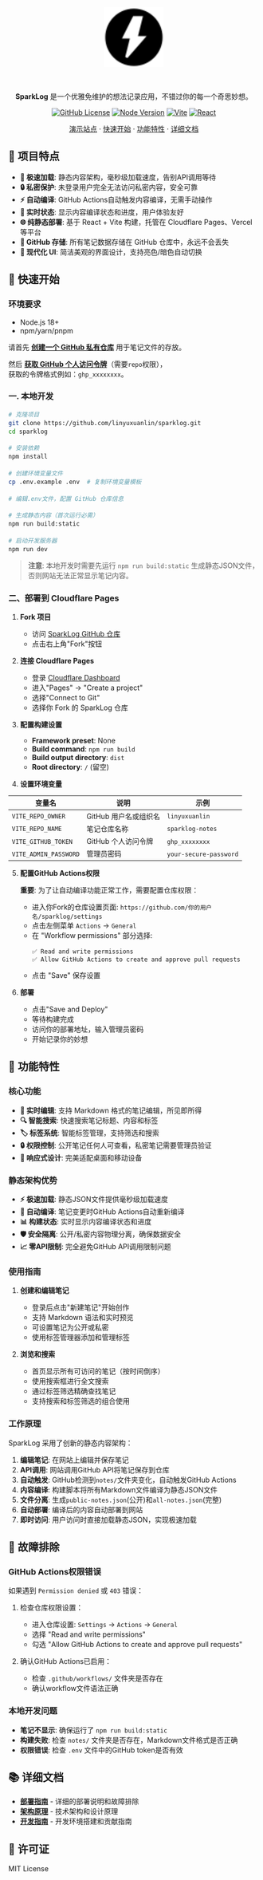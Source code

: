 <div align="center">
  <img src="public/sparklog-favicon.svg" alt="SparkLog Logo" width="120" height="120">
  
  &nbsp;

  **SparkLog** 是一个优雅免维护的想法记录应用，不错过你的每一个奇思妙想。

  [![GitHub License](https://img.shields.io/github/license/linyuxuanlin/sparklog)](LICENSE)
  [![Node Version](https://img.shields.io/badge/node-%3E%3D18.0.0-brightgreen)](https://nodejs.org)
  [![Vite](https://img.shields.io/badge/vite-5.0-646CFF)](https://vitejs.dev)
  [![React](https://img.shields.io/badge/react-18.2-61DAFB)](https://reactjs.org)
  
  [演示站点](https://sparklog.wiki-power.com/) · [快速开始](#-快速开始) · [功能特性](#-功能特性) · [详细文档](#-详细文档)
</div>

## 🌟 项目特点

- **🚀 极速加载**: 静态内容架构，毫秒级加载速度，告别API调用等待
- **🔒 私密保护**: 未登录用户完全无法访问私密内容，安全可靠
- **⚡ 自动编译**: GitHub Actions自动触发内容编译，无需手动操作
- **📱 实时状态**: 显示内容编译状态和进度，用户体验友好
- **🌐 纯静态部署**: 基于 React + Vite 构建，托管在 Cloudflare Pages、Vercel 等平台
- **💾 GitHub 存储**: 所有笔记数据存储在 GitHub 仓库中，永远不会丢失
- **🎨 现代化 UI**: 简洁美观的界面设计，支持亮色/暗色自动切换

## 🚀 快速开始

### 环境要求

- Node.js 18+
- npm/yarn/pnpm

请首先 [**创建一个 GitHub 私有仓库**](https://github.com/new?name=sparklog-notes&private=true) 用于笔记文件的存放。

然后 [**获取 GitHub 个人访问令牌**](https://github.com/settings/tokens/new?description=SparkLog%20Notes&scopes=repo)（需要`repo`权限），  
获取的令牌格式例如：`ghp_xxxxxxxx`。

### 一. 本地开发

```bash
# 克隆项目
git clone https://github.com/linyuxuanlin/sparklog.git
cd sparklog

# 安装依赖
npm install

# 创建环境变量文件
cp .env.example .env  # 复制环境变量模板

# 编辑.env文件，配置 GitHub 仓库信息

# 生成静态内容（首次运行必需）
npm run build:static

# 启动开发服务器
npm run dev
```

> **注意**: 本地开发时需要先运行 `npm run build:static` 生成静态JSON文件，否则网站无法正常显示笔记内容。

### 二、部署到 Cloudflare Pages

1. **Fork 项目**

   - 访问 [SparkLog GitHub 仓库](https://github.com/linyuxuanlin/sparklog)
   - 点击右上角"Fork"按钮

2. **连接 Cloudflare Pages**

   - 登录 [Cloudflare Dashboard](https://dash.cloudflare.com/)
   - 进入"Pages" → "Create a project"
   - 选择"Connect to Git"
   - 选择你 Fork 的 SparkLog 仓库

3. **配置构建设置**

   - **Framework preset**: None
   - **Build command**: `npm run build`
   - **Build output directory**: `dist`
   - **Root directory**: `/` (留空)

4. **设置环境变量**

| 变量名                | 说明                  | 示例                   |
| --------------------- | --------------------- | ---------------------- |
| `VITE_REPO_OWNER`     | GitHub 用户名或组织名 | `linyuxuanlin`         |
| `VITE_REPO_NAME`      | 笔记仓库名称          | `sparklog-notes`       |
| `VITE_GITHUB_TOKEN`   | GitHub 个人访问令牌   | `ghp_xxxxxxxx`         |
| `VITE_ADMIN_PASSWORD` | 管理员密码            | `your-secure-password` |

5. **配置GitHub Actions权限**
   
   **重要**: 为了让自动编译功能正常工作，需要配置仓库权限：
   
   - 进入你Fork的仓库设置页面: `https://github.com/你的用户名/sparklog/settings`
   - 点击左侧菜单 `Actions` → `General`
   - 在 "Workflow permissions" 部分选择:
     ```
     ✅ Read and write permissions
     ✅ Allow GitHub Actions to create and approve pull requests
     ```
   - 点击 "Save" 保存设置

6. **部署**
   - 点击"Save and Deploy"
   - 等待构建完成
   - 访问你的部署地址，输入管理员密码
   - 开始记录你的妙想

## 🎯 功能特性

### 核心功能
- **📝 实时编辑**: 支持 Markdown 格式的笔记编辑，所见即所得
- **🔍 智能搜索**: 快速搜索笔记标题、内容和标签
- **🏷️ 标签系统**: 智能标签管理，支持筛选和搜索
- **🔒 权限控制**: 公开笔记任何人可查看，私密笔记需要管理员验证
- **📱 响应式设计**: 完美适配桌面和移动设备

### 静态架构优势
- **⚡ 极速加载**: 静态JSON文件提供毫秒级加载速度
- **🤖 自动编译**: 笔记变更时GitHub Actions自动重新编译
- **📊 构建状态**: 实时显示内容编译状态和进度
- **🛡️ 安全隔离**: 公开/私密内容物理分离，确保数据安全
- **📈 零API限制**: 完全避免GitHub API调用限制问题

### 使用指南

1. **创建和编辑笔记**
   - 登录后点击"新建笔记"开始创作
   - 支持 Markdown 语法和实时预览
   - 可设置笔记为公开或私密
   - 使用标签管理器添加和管理标签

2. **浏览和搜索**
   - 首页显示所有可访问的笔记（按时间倒序）
   - 使用搜索框进行全文搜索
   - 通过标签筛选精确查找笔记
   - 支持搜索和标签筛选的组合使用

### 工作原理

SparkLog 采用了创新的静态内容架构：

1. **编辑笔记**: 在网站上编辑并保存笔记
2. **API调用**: 网站调用GitHub API将笔记保存到仓库
3. **自动触发**: GitHub检测到`notes/`文件夹变化，自动触发GitHub Actions
4. **内容编译**: 构建脚本将所有Markdown文件编译为静态JSON文件
5. **文件分离**: 生成`public-notes.json`(公开)和`all-notes.json`(完整)
6. **自动部署**: 编译后的内容自动部署到网站
7. **即时访问**: 用户访问时直接加载静态JSON，实现极速加载

## 🔧 故障排除

### GitHub Actions权限错误

如果遇到 `Permission denied` 或 `403` 错误：

1. 检查仓库权限设置：
   - 进入仓库设置: `Settings` → `Actions` → `General`
   - 选择 "Read and write permissions"
   - 勾选 "Allow GitHub Actions to create and approve pull requests"

2. 确认GitHub Actions已启用：
   - 检查 `.github/workflows/` 文件夹是否存在
   - 确认workflow文件语法正确

### 本地开发问题

- **笔记不显示**: 确保运行了 `npm run build:static`
- **构建失败**: 检查 `notes/` 文件夹是否存在，Markdown文件格式是否正确
- **权限错误**: 检查 `.env` 文件中的GitHub token是否有效

## 📚 详细文档

- **[部署指南](./docs/DEPLOYMENT.md)** - 详细的部署说明和故障排除
- **[架构原理](./docs/ARCHITECTURE.md)** - 技术架构和设计原理
- **[开发指南](./docs/DEVELOPMENT.md)** - 开发环境搭建和贡献指南

## 📄 许可证

MIT License

